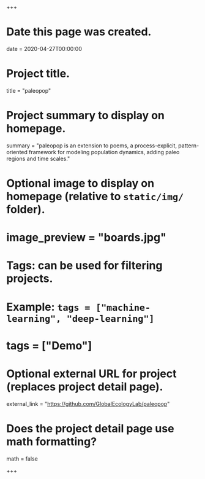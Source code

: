 +++
# Date this page was created.
date = 2020-04-27T00:00:00

# Project title.
title = "paleopop"

# Project summary to display on homepage.
summary = "paleopop is an extension to poems, a process-explicit, pattern-oriented framework for modeling population dynamics, adding paleo regions and time scales."

# Optional image to display on homepage (relative to `static/img/` folder).
# image_preview = "boards.jpg"

# Tags: can be used for filtering projects.
# Example: `tags = ["machine-learning", "deep-learning"]`
# tags = ["Demo"]

# Optional external URL for project (replaces project detail page).
external_link = "https://github.com/GlobalEcologyLab/paleopop"

# Does the project detail page use math formatting?
math = false

+++
